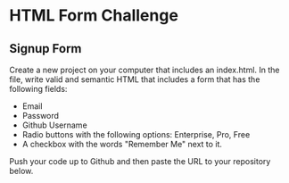 # HTML Form Challenge

## Signup Form
Create a new project on your computer that includes an index.html. In the file, write valid and semantic HTML that includes a form that has the following fields:

* Email
* Password
* Github Username
* Radio buttons with the following options: Enterprise, Pro, Free
* A checkbox with the words "Remember Me" next to it.

Push your code up to Github and then paste the URL to your repository below.
